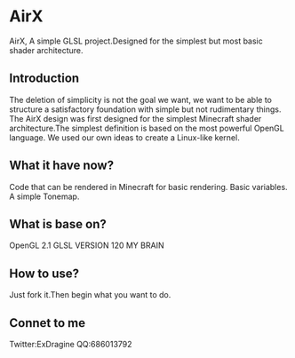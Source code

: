 # AirX
AirX, A simple GLSL project.Designed for the simplest but most basic shader architecture.

## Introduction
The deletion of simplicity is not the goal we want, we want to be able to structure a satisfactory foundation with simple but not rudimentary things. The AirX design was first designed for the simplest Minecraft shader architecture.The simplest definition is based on the most powerful OpenGL language. We used our own ideas to create a Linux-like kernel.

## What it have now?
Code that can be rendered in Minecraft for basic rendering.
Basic variables.
A simple Tonemap.

## What is base on?
OpenGL 2.1
GLSL VERSION 120
MY BRAIN

## How to use?
Just fork it.Then begin what you want to do.

## Connet to me
Twitter:ExDragine
QQ:686013792
